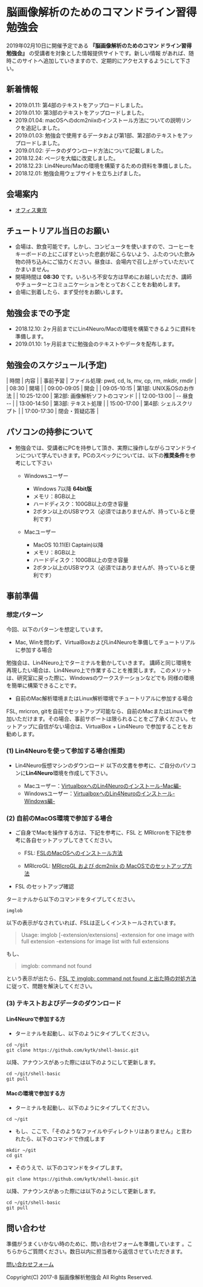 # 脳画像解析のためのコマンドライン習得勉強会

2019年02月10日に開催予定である **『脳画像解析のためのコマン
ドライン習得勉強会』** の受講者を対象とした情報提供サイトです。新しい情報
があれば、随時このサイトへ追加していきますので、定期的にアクセスするようにして下さい。

## 新着情報
- 2019.01.11: 第4部のテキストをアップロードしました。
- 2019.01.10: 第3部のテキストをアップロードしました。 
- 2019.01.04: macOSへのdcm2niixのインストール方法についての説明リンクを追記しました。
- 2019.01.03: 勉強会で使用するデータおよび第1部、第2部のテキストをアップロードしました。
- 2019.01.02: データのダウンロード方法について記載しました。
- 2018.12.24: ページを大幅に改変しました。
- 2018.12.23: Lin4Neuro/Macの環境を構築するための資料を準備しました。
- 2018.12.01: 勉強会用ウェブサイトを立ち上げました。

## 会場案内
- [オフィス東京](https://www.officetokyo.net/)

## チュートリアル当日のお願い
- 会場は、飲食可能です。しかし、コンピュータを使いますので、コーヒーをキーボードの上にこぼすといった悲劇が起こらないよう、ふたのついた飲み物の持ち込みにご協力ください。昼食は、会場内で召し上がっていただいてかまいません。
- 開場時間は **08:30** です。いろいろ不安な方は早めにお越しいただき、講師やチューターとコミュニケーションをとっておくことをお勧めします。
- 会場に到着したら、まず受付をお願いします。

## 勉強会までの予定
- 2018.12.10: 2ヶ月前までにLin4Neuro/Macの環境を構築できるように資料を準備します。
- 2019.01.10: 1ヶ月前までに勉強会のテキストやデータを配布します。


## 勉強会のスケジュール(予定)

| 時間        | 内容                                                |
| 事前予習    | ファイル処理: pwd, cd, ls, mv, cp, rm, mkdir, rmdir |
| 08:30       | 開場                                                |
| 09:00-09:05 | 開会                                                |
| 09:05-10:15 | 第1部: UNIX系OSのお作法                             |
| 10:25-12:00 | 第2部: 画像解析ソフトのコマンド                     |
| 12:00-13:00 | -- 昼食 --                                          |
| 13:00-14:50 | 第3部: テキスト処理                                 |
| 15:00-17:00 | 第4部: シェルスクリプト                                    |
| 17:00-17:30 | 閉会・質疑応答                                      |

## パソコンの持参について
- 勉強会では、受講者にPCを持参して頂き、実際に操作しながらコマンドラインについて学んでいきます。PCのスペックについては、以下の**推奨条件**を参考にして下さい
	- Windowsユーザー
		- Windows 7以降 **64bit版**
		- メモリ：8GB以上
		- ハードディスク：100GB以上の空き容量
		- 2ボタン以上のUSBマウス（必須ではありませんが、持っていると便利です）
    
	- Macユーザー
		- MacOS 10.11(El Captain)以降
		- メモリ：8GB以上
		- ハードディスク：100GB以上の空き容量
		- 2ボタン以上のUSBマウス（必須ではありませんが、持っていると便利です）
    

## 事前準備

### 想定パターン
今回、以下のパターンを想定しています。
        
- Mac, Winを問わず、VirtualBoxおよびLin4Neuroを準備してチュートリアルに参加する場合

勉強会は、Lin4Neuro上でターミナルを動かしていきます。
講師と同じ環境を再現したい場合は、Lin4Neuro上で作業することを推奨します。
このメリットは、研究室に戻った際に、Windowsのワークステーションなどでも
同様の環境を簡単に構築できることです。

- 自前のMac解析環境またはLinux解析環境でチュートリアルに参加する場合

FSL, mricron, gitを自前でセットアップ可能なら、自前のMacまたはLinuxで参加いただけます。その場合、事前サポートは限られることをご了承ください。セットアップに自信がない場合は、VirtualBox + Lin4Neuro で参加することをお勧めします。

### (1) Lin4Neuroを使って参加する場合(推奨)
- Lin4Neuro仮想マシンのダウンロード
以下の文書を参考に、ご自分のパソコンに**Lin4Neuro**環境を作成して下さい。

	- Macユーザー：[VirtualboxへのLin4Neuroのインストール-Mac編-](https://github.com/kytk/shell-basic/raw/master/docs/pdf/L4N_on_Mac_Install.pdf)
	- Windowsユーザー：[VirtualboxへのLin4Neuroのインストール-Windows編-](https://github.com/kytk/shell-basic/raw/master/docs/pdf/L4N_on_Win_Install.pdf)
	
### (2) 自前のMacOS環境で参加する場合

- ご自身でMacを操作する方は、下記を参考に、FSL と MRIcronを下記を参考に各自セットアップしてきてください。
        
	- FSL: [FSLのMacOSへのインストール方法](http://www.nemotos.net/?p=243)

	- MRIcroGL: [MRIcroGL および dcm2niix の MacOSでのセットアップ方法](http://www.nemotos.net/?p=2946)

- FSL のセットアップ確認

ターミナルから以下のコマンドをタイプしてください。

```
imglob
```

以下の表示がなされていれば、FSLは正しくインストールされています。

> Usage: imglob [-extension/extensions] <list of names>
>        -extension for one image with full extension
>        -extensions for image list with full extensions

もし、

> imglob: command not found

という表示が出たら、[FSL で imglob: command not found と出た時の対処方法](http://www.nemotos.net/?p=2964) に従って、問題を解決してください。

### (3) テキストおよびデータのダウンロード

#### Lin4Neuroで参加する方

- ターミナルを起動し、以下のようにタイプしてください。

```
cd ~/git
git clone https://github.com/kytk/shell-basic.git
```

以降、アナウンスがあった際には以下のようにして更新します。

```
cd ~/git/shell-basic
git pull
```

#### Macの環境で参加する方

- ターミナルを起動し、以下のようにタイプしてください。

```
cd ~/git
```

- もし、ここで、「そのようなファイルやディレクトリはありません」と言われたら、以下のコマンドで作成します

```
mkdir ~/git
cd git
```

- そのうえで、以下のコマンドをタイプします。

```
git clone https://github.com/kytk/shell-basic.git
```

以降、アナウンスがあった際には以下のようにして更新します。

```
cd ~/git/shell-basic
git pull
```

	
## 問い合わせ
準備がうまくいかない時のために、問い合わせフォームを準備しています
。こちらからご質問ください。数日以内に担当者から返信させていただきます。

[問い合わせフォーム](https://goo.gl/forms/iE5SCx9GWKIwIreK2)


Copyright(C) 2017-8 脳画像解析勉強会 All Rights Reserved.

